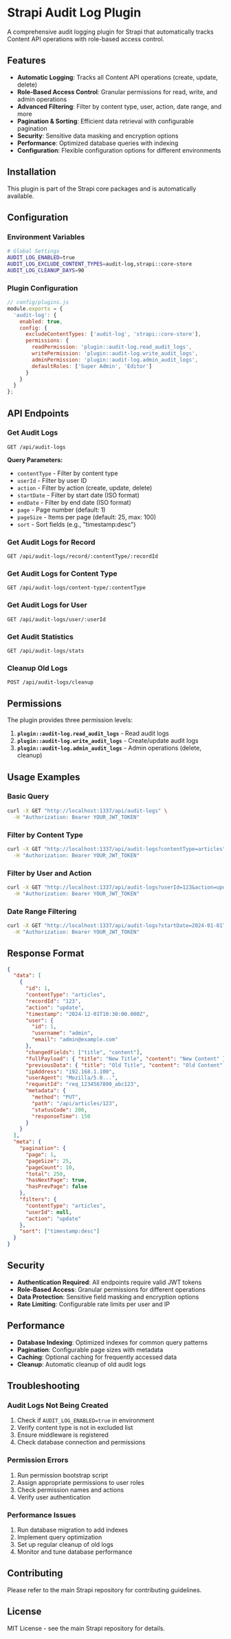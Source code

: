 # Strapi Audit Log Plugin

A comprehensive audit logging plugin for Strapi that automatically tracks Content API operations with role-based access control.

## Features

- **Automatic Logging**: Tracks all Content API operations (create, update, delete)
- **Role-Based Access Control**: Granular permissions for read, write, and admin operations
- **Advanced Filtering**: Filter by content type, user, action, date range, and more
- **Pagination & Sorting**: Efficient data retrieval with configurable pagination
- **Security**: Sensitive data masking and encryption options
- **Performance**: Optimized database queries with indexing
- **Configuration**: Flexible configuration options for different environments

## Installation

This plugin is part of the Strapi core packages and is automatically available.

## Configuration

### Environment Variables

```bash
# Global Settings
AUDIT_LOG_ENABLED=true
AUDIT_LOG_EXCLUDE_CONTENT_TYPES=audit-log,strapi::core-store
AUDIT_LOG_CLEANUP_DAYS=90
```

### Plugin Configuration

```javascript
// config/plugins.js
module.exports = {
  'audit-log': {
    enabled: true,
    config: {
      excludeContentTypes: ['audit-log', 'strapi::core-store'],
      permissions: {
        readPermission: 'plugin::audit-log.read_audit_logs',
        writePermission: 'plugin::audit-log.write_audit_logs',
        adminPermission: 'plugin::audit-log.admin_audit_logs',
        defaultRoles: ['Super Admin', 'Editor']
      }
    }
  }
};
```

## API Endpoints

### Get Audit Logs
```
GET /api/audit-logs
```

**Query Parameters:**
- `contentType` - Filter by content type
- `userId` - Filter by user ID
- `action` - Filter by action (create, update, delete)
- `startDate` - Filter by start date (ISO format)
- `endDate` - Filter by end date (ISO format)
- `page` - Page number (default: 1)
- `pageSize` - Items per page (default: 25, max: 100)
- `sort` - Sort fields (e.g., "timestamp:desc")

### Get Audit Logs for Record
```
GET /api/audit-logs/record/:contentType/:recordId
```

### Get Audit Logs for Content Type
```
GET /api/audit-logs/content-type/:contentType
```

### Get Audit Logs for User
```
GET /api/audit-logs/user/:userId
```

### Get Audit Statistics
```
GET /api/audit-logs/stats
```

### Cleanup Old Logs
```
POST /api/audit-logs/cleanup
```

## Permissions

The plugin provides three permission levels:

1. **`plugin::audit-log.read_audit_logs`** - Read audit logs
2. **`plugin::audit-log.write_audit_logs`** - Create/update audit logs
3. **`plugin::audit-log.admin_audit_logs`** - Admin operations (delete, cleanup)

## Usage Examples

### Basic Query
```bash
curl -X GET "http://localhost:1337/api/audit-logs" \
  -H "Authorization: Bearer YOUR_JWT_TOKEN"
```

### Filter by Content Type
```bash
curl -X GET "http://localhost:1337/api/audit-logs?contentType=articles" \
  -H "Authorization: Bearer YOUR_JWT_TOKEN"
```

### Filter by User and Action
```bash
curl -X GET "http://localhost:1337/api/audit-logs?userId=123&action=update" \
  -H "Authorization: Bearer YOUR_JWT_TOKEN"
```

### Date Range Filtering
```bash
curl -X GET "http://localhost:1337/api/audit-logs?startDate=2024-01-01T00:00:00.000Z&endDate=2024-12-31T23:59:59.999Z" \
  -H "Authorization: Bearer YOUR_JWT_TOKEN"
```

## Response Format

```json
{
  "data": [
    {
      "id": 1,
      "contentType": "articles",
      "recordId": "123",
      "action": "update",
      "timestamp": "2024-12-01T10:30:00.000Z",
      "user": {
        "id": 1,
        "username": "admin",
        "email": "admin@example.com"
      },
      "changedFields": ["title", "content"],
      "fullPayload": { "title": "New Title", "content": "New Content" },
      "previousData": { "title": "Old Title", "content": "Old Content" },
      "ipAddress": "192.168.1.100",
      "userAgent": "Mozilla/5.0...",
      "requestId": "req_1234567890_abc123",
      "metadata": {
        "method": "PUT",
        "path": "/api/articles/123",
        "statusCode": 200,
        "responseTime": 150
      }
    }
  ],
  "meta": {
    "pagination": {
      "page": 1,
      "pageSize": 25,
      "pageCount": 10,
      "total": 250,
      "hasNextPage": true,
      "hasPrevPage": false
    },
    "filters": {
      "contentType": "articles",
      "userId": null,
      "action": "update"
    },
    "sort": ["timestamp:desc"]
  }
}
```

## Security

- **Authentication Required**: All endpoints require valid JWT tokens
- **Role-Based Access**: Granular permissions for different operations
- **Data Protection**: Sensitive field masking and encryption options
- **Rate Limiting**: Configurable rate limits per user and IP

## Performance

- **Database Indexing**: Optimized indexes for common query patterns
- **Pagination**: Configurable page sizes with metadata
- **Caching**: Optional caching for frequently accessed data
- **Cleanup**: Automatic cleanup of old audit logs

## Troubleshooting

### Audit Logs Not Being Created
1. Check if `AUDIT_LOG_ENABLED=true` in environment
2. Verify content type is not in excluded list
3. Ensure middleware is registered
4. Check database connection and permissions

### Permission Errors
1. Run permission bootstrap script
2. Assign appropriate permissions to user roles
3. Check permission names and actions
4. Verify user authentication

### Performance Issues
1. Run database migration to add indexes
2. Implement query optimization
3. Set up regular cleanup of old logs
4. Monitor and tune database performance

## Contributing

Please refer to the main Strapi repository for contributing guidelines.

## License

MIT License - see the main Strapi repository for details.
